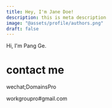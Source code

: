 ```yaml
---
title: Hey, I'm Jane Doe!
description: this is meta description
image: "@assets/profile/authors.png"
draft: false
---
```


Hi, I'm Pang Ge.

# contact me
 wechat;DomainsPro
 
 workgroupro#gmail.com

 
